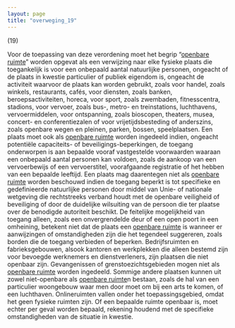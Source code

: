 ```yaml
---
layout: page
title: "overweging_19"
---
```


(19)

Voor de toepassing van deze verordening moet het begrip “[openbare ruimte](a3.md#^openb)” worden opgevat als een verwijzing naar elke fysieke plaats die toegankelijk is voor een onbepaald aantal natuurlijke personen, ongeacht of de plaats in kwestie particulier of publiek eigendom is, ongeacht de activiteit waarvoor de plaats kan worden gebruikt, zoals voor handel, zoals winkels, restaurants, cafés, voor diensten, zoals banken, beroepsactiviteiten, horeca, voor sport, zoals zwembaden, fitnesscentra, stadions, voor vervoer, zoals bus-, metro- en treinstations, luchthavens, vervoermiddelen, voor ontspanning, zoals bioscopen, theaters, musea, concert- en conferentiezalen of voor vrijetijdsbesteding of anderszins, zoals openbare wegen en pleinen, parken, bossen, speelplaatsen. Een plaats moet ook als [openbare ruimte](a3.md#^openb) worden ingedeeld indien, ongeacht potentiële capaciteits- of beveiligings-beperkingen, de toegang onderworpen is aan bepaalde vooraf vastgestelde voorwaarden waaraan een onbepaald aantal personen kan voldoen, zoals de aankoop van een vervoerbewijs of een vervoerstitel, voorafgaande registratie of het hebben van een bepaalde leeftijd. Een plaats mag daarentegen niet als [openbare ruimte](a3.md#^openb) worden beschouwd indien de toegang beperkt is tot specifieke en gedefinieerde natuurlijke personen door middel van Unie- of nationale wetgeving die rechtstreeks verband houdt met de openbare veiligheid of beveiliging of door de duidelijke wilsuiting van de persoon die ter plaatse over de benodigde autoriteit beschikt. De feitelijke mogelijkheid van toegang alleen, zoals een onvergrendelde deur of een open poort in een omheining, betekent niet dat de plaats een [openbare ruimte](a3.md#^openb) is wanneer er aanwijzingen of omstandigheden zijn die het tegendeel suggereren, zoals borden die de toegang verbieden of beperken. Bedrijfsruimten en fabrieksgebouwen, alsook kantoren en werkplekken die alleen bestemd zijn voor bevoegde werknemers en dienstverleners, zijn plaatsen die niet openbaar zijn. Gevangenissen of grenstoezichtsgebieden mogen niet als [openbare ruimte](a3.md#^openb) worden ingedeeld. Sommige andere plaatsen kunnen uit zowel niet-openbare als [openbare ruimte](a3.md#^openb)n bestaan, zoals de hal van een particulier woongebouw waar men door moet om bij een arts te komen, of een luchthaven. Onlineruimten vallen onder het toepassingsgebied, omdat het geen fysieke ruimten zijn. Of een bepaalde ruimte openbaar is, moet echter per geval worden bepaald, rekening houdend met de specifieke omstandigheden van de situatie in kwestie.